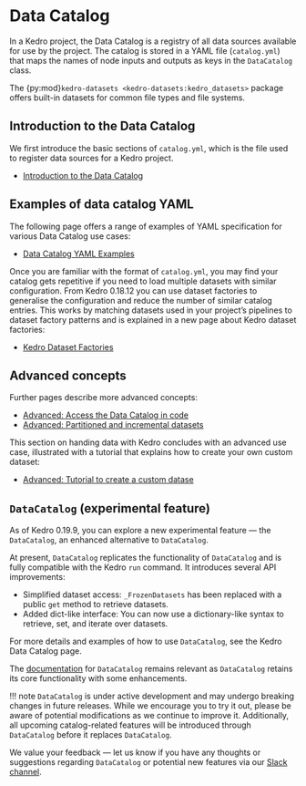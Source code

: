 
# Data Catalog

In a Kedro project, the Data Catalog is a registry of all data sources available for use by the project. The catalog is stored in a YAML file (`catalog.yml`) that maps the names of node inputs and outputs as keys in the `DataCatalog` class.

The {py:mod}`kedro-datasets <kedro-datasets:kedro_datasets>` package offers built-in datasets for common file types and file systems.

## Introduction to the Data Catalog

We first introduce the basic sections of `catalog.yml`, which is the file used to register data sources for a Kedro project.

- [Introduction to the Data Catalog](data_catalog.md)

## Examples of data catalog YAML

The following page offers a range of examples of YAML specification for various Data Catalog use cases:

- [Data Catalog YAML Examples](data_catalog_yaml_examples.md)

Once you are familiar with the format of `catalog.yml`, you may find your catalog gets repetitive if you need to load multiple datasets with similar configuration. From Kedro 0.18.12 you can use dataset factories to generalise the configuration and reduce the number of similar catalog entries. This works by matching datasets used in your project’s pipelines to dataset factory patterns and is explained in a new page about Kedro dataset factories:

- [Kedro Dataset Factories](kedro_dataset_factories.md)


## Advanced concepts
Further pages describe more advanced concepts:

- [Advanced: Access the Data Catalog in code](advanced_data_catalog_usage.md)
- [Advanced: Partitioned and incremental datasets](partitioned_and_incremental_datasets.md)

This section on handing data with Kedro concludes with an advanced use case, illustrated with a tutorial that explains how to create your own custom dataset:

- [Advanced: Tutorial to create a custom datase](../extend/how_to_create_a_custom_dataset.md)

## `DataCatalog` (experimental feature)

As of Kedro 0.19.9, you can explore a new experimental feature — the `DataCatalog`, an enhanced alternative to `DataCatalog`.

At present, `DataCatalog` replicates the functionality of `DataCatalog` and is fully compatible with the Kedro `run` command. It introduces several API improvements:

- Simplified dataset access: `_FrozenDatasets` has been replaced with a public `get` method to retrieve datasets.
- Added dict-like interface: You can now use a dictionary-like syntax to retrieve, set, and iterate over datasets.

For more details and examples of how to use `DataCatalog`, see the Kedro Data Catalog page.


The [documentation](./data_catalog.md) for `DataCatalog` remains relevant as `DataCatalog` retains its core functionality with some enhancements.

!!! note
    `DataCatalog` is under active development and may undergo breaking changes in future releases. While we encourage you to try it out, please be aware of potential modifications as we continue to improve it. Additionally, all upcoming catalog-related features will be introduced through `DataCatalog` before it replaces `DataCatalog`.


We value your feedback — let us know if you have any thoughts or suggestions regarding `DataCatalog` or potential new features via our [Slack channel](https://kedro-org.slack.com).
